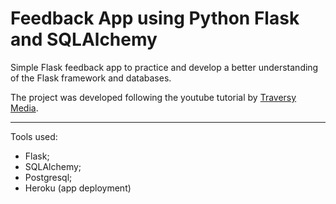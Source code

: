 # Feedback App using Python Flask and SQLAlchemy

Simple Flask feedback app to practice and develop a better understanding of the Flask framework and databases.

The project was developed following the youtube tutorial by [Traversy Media](https://www.youtube.com/watch?v=w25ea_I89iM).

---

Tools used:
- Flask;
- SQLAlchemy;
- Postgresql;
- Heroku (app deployment)